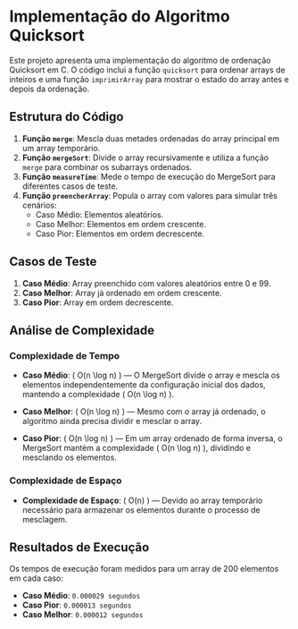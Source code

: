 # Implementação do Algoritmo Quicksort 

Este projeto apresenta uma implementação do algoritmo de ordenação Quicksort em C. O código inclui a função `quicksort` para ordenar arrays de inteiros e uma função `imprimirArray` para mostrar o estado do array antes e depois da ordenação.

## Estrutura do Código

1. **Função `merge`**: Mescla duas metades ordenadas do array principal em um array temporário.
2. **Função `mergeSort`**: Divide o array recursivamente e utiliza a função `merge` para combinar os subarrays ordenados.
3. **Função `measureTime`**: Mede o tempo de execução do MergeSort para diferentes casos de teste.
4. **Função `preencherArray`**: Popula o array com valores para simular três cenários:
   - Caso Médio: Elementos aleatórios.
   - Caso Melhor: Elementos em ordem crescente.
   - Caso Pior: Elementos em ordem decrescente.


## Casos de Teste

1. **Caso Médio**: Array preenchido com valores aleatórios entre 0 e 99.
2. **Caso Melhor**: Array já ordenado em ordem crescente.
3. **Caso Pior**: Array em ordem decrescente.

## Análise de Complexidade

### Complexidade de Tempo

- **Caso Médio**: \( O(n \log n) \) — O MergeSort divide o array e mescla os elementos independentemente da configuração inicial dos dados, mantendo a complexidade \( O(n \log n) \).
  
- **Caso Melhor**: \( O(n \log n) \) — Mesmo com o array já ordenado, o algoritmo ainda precisa dividir e mesclar o array.
  
- **Caso Pior**: \( O(n \log n) \) — Em um array ordenado de forma inversa, o MergeSort mantém a complexidade \( O(n \log n) \), dividindo e mesclando os elementos.

### Complexidade de Espaço

- **Complexidade de Espaço**: \( O(n) \) — Devido ao array temporário necessário para armazenar os elementos durante o processo de mesclagem.

## Resultados de Execução

Os tempos de execução foram medidos para um array de 200 elementos em cada caso:

- **Caso Médio**: `0.000029 segundos`
- **Caso Pior**: `0.000013 segundos`
- **Caso Melhor**: `0.000012 segundos`

